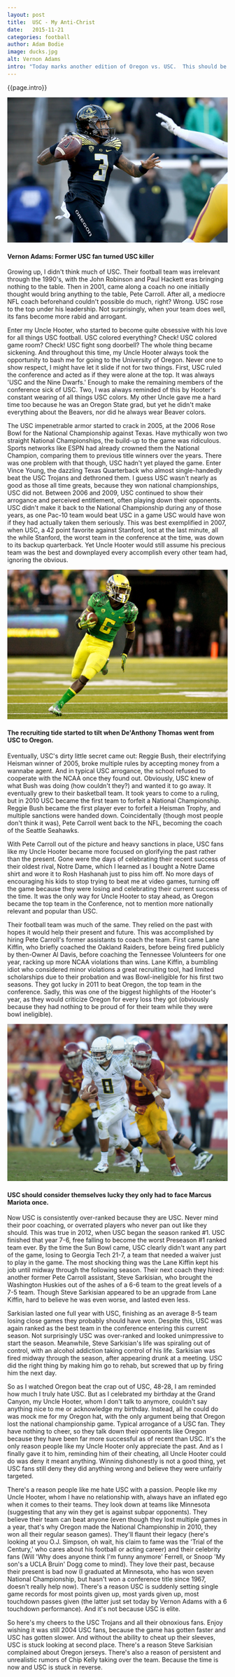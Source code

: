 ```yaml
---
layout: post
title:  USC - My Anti-Christ
date:   2015-11-21
categories: football
author: Adam Bodie
image: ducks.jpg
alt: Vernon Adams
intro: "Today marks another edition of Oregon vs. USC.  This should be just another game.  But for me, I consider myself the unofficial President of the 'I Hate USC' Club, perhaps just the President of the Portland Chapter of the 'I Hate USC' Club.  It shouldn't have to be this way, but yet I passionately hate USC more than any football program in college sports.  Not schools like Oregon State and Washington, nor schools like Wisconsin, Iowa, and Michigan, rival schools of Oregon (where I started) and Minnesota (where I graduated).  But yet, it's USC that makes me puke the most.  With apologies to my Uncle Fred and cousin Kimmy, two USC graduates who actually show me love and respect (even from afar), here's a time-line of my hatred for USC."
---
```



<div class="article">
<p>{{page.intro}}</p>

<div class="blog-pic">
	<img src="/img/ducks.jpg" data-toggle="tooltip" title="Vernon Adams: Former USC fan turned USC killer" class="image block img-responsive">
	<h4>Vernon Adams: Former USC fan turned USC killer</h4>
</div>

<p>Growing up, I didn't think much of USC.  Their football team was irrelevant through the 1990's, with the John Robinson and Paul Hackett eras bringing nothing to the table.  Then in 2001, came along a coach no one initially thought would bring anything to the table, Pete Carroll.  After all, a mediocre NFL coach beforehand couldn't possible do much, right?  Wrong.  USC rose to the top under his leadership.  Not surprisingly, when your team does well, its fans become more rabid and arrogant.</p>
<p>Enter my Uncle Hooter, who started to become quite obsessive with his love for all things USC football.  USC colored everything?  Check!  USC colored game room? Check!  USC fight song doorbell?  The whole thing became sickening.  And throughout this time, my Uncle Hooter always took the opportunity to bash me for going to the University of Oregon.  Never one to show respect, I might have let it slide if not for two things.  First, USC ruled the conference and acted as if they were alone at the top.  It was always 'USC and the Nine Dwarfs.'  Enough to make the remaining members of the conference sick of USC.  Two, I was always reminded of this by Hooter's constant wearing of all things USC colors.  My other Uncle gave me a hard time too because he was an Oregon State grad, but yet he didn't make everything about the Beavers, nor did he always wear Beaver colors.</p>
<p>The USC impenetrable armor started to crack in 2005, at the 2006 Rose Bowl for the National Championship against Texas.  Have mythically won two straight National Championships, the build-up to the game was ridiculous.  Sports networks like ESPN had already crowned them the National Champion, comparing them to previous title winners over the years.  There was one problem with that though, USC hadn't yet played the game.  Enter Vince Young, the dazzling Texas Quarterback who almost single-handedly beat the USC Trojans and dethroned them.  I guess USC wasn't nearly as good as those all time greats, because they won national championships, USC did not.  Between 2006 and 2009, USC continued to show their arrogance and perceived entitlement, often playing down their opponents.  USC didn't make it back to the National Championship during any of those years, as one Pac-10 team would beat USC in a game USC would have won if they had actually taken them seriously.  This was best exemplified in 2007, when USC, a 42 point favorite against Stanford, lost at the last minute, all the while Stanford, the worst team in the conference at the time, was down to its backup quarterback.  Yet Uncle Hooter would still assume his precious team was the best and downplayed every accomplish every other team had, ignoring the obvious.</p>

<div class="blog-pic" style="float: left">
	<img src="/img/deanthony.jpg" data-toggle="tooltip" title="The recruiting tide started to tilt when De'Anthony Thomas went from USC to Oregon." class="image block img-responsive">
	<h4>The recruiting tide started to tilt when De'Anthony Thomas went from USC to Oregon.</h4>
</div>

<p>Eventually, USC's dirty little secret came out: Reggie Bush, their electrifying Heisman winner of 2005, broke multiple rules by accepting money from a wannabe agent.  And in typical USC arrogance, the school refused to cooperate with the NCAA once they found out.  Obviously, USC knew of what Bush was doing (how couldn't they?) and wanted it to go away.  It eventually grew to their basketball team.  It took years to come to a ruling, but in 2010 USC became the first team to forfeit a National Championship.  Reggie Bush became the first player ever to forfeit a Heisman Trophy, and multiple sanctions were handed down.  Coincidentally (though most people don't think it was), Pete Carroll went back to the NFL, becoming the coach of the Seattle Seahawks.</p>

<p>With Pete Carroll out of the picture and heavy sanctions in place, USC fans like my Uncle Hooter became more focused on glorifying the past rather than the present.  Gone were the days of celebrating their recent success of their oldest rival, Notre Dame, which I learned as I bought a Notre Dame shirt and wore it to Rosh Hashanah just to piss him off.  No more days of encouraging his kids to stop trying to beat me at video games, turning off the game because they were losing and celebrating their current success of the time.  It was the only way for Uncle Hooter to stay ahead, as Oregon became the top team in the Conference, not to mention more nationally relevant and popular than USC.</p>

<p>Their football team was much of the same.  They relied on the past with hopes it would help their present and future.  This was accomplished by hiring Pete Carroll's former assistants to coach the team.  First came Lane Kiffin, who briefly coached the Oakland Raiders, before being fired publicly by then-Owner Al Davis, before coaching the Tennessee Volunteers for one year, racking up more NCAA violations than wins.  Lane Kiffin, a bumbling idiot who considered minor violations a great recruiting tool, had limited scholarships due to their probation and was Bowl-ineligible for his first two seasons.  They got lucky in 2011 to beat Oregon, the top team in the conference.  Sadly, this was one of the biggest highlights of the Hooter's year, as they would criticize Oregon for every loss they got (obviously because they had nothing to be proud of for their team while they were bowl ineligible).</p>

<div class="blog-pic">
<img src="/img/mariota.jpg" data-toggle="tooltip" title="USC should consider themselves lucky they only had to face Marcus Mariota once." class="image block img-responsive">
	<h4>USC should consider themselves lucky they only had to face Marcus Mariota once.</h4>
</div>

<p>Now USC is consistently over-ranked because they are USC.  Never mind their poor coaching, or overrated players who never pan out like they should.  This was true in 2012, when USC began the season ranked #1.  USC finished that year 7-6, free falling to become the worst Preseason #1 ranked team ever.  By the time the Sun Bowl came, USC clearly didn't want any part of the game, losing to Georgia Tech 21-7, a team that needed a waiver just to play in the game.  The most shocking thing was the Lane Kiffin kept his job until midway through the following season.  Their next coach they hired: another former Pete Carroll assistant, Steve Sarkisian, who brought the Washington Huskies out of the ashes of a 6-6 team to the great levels of a 7-5 team.  Though Steve Sarkisian appeared to be an upgrade from Lane Kiffin, hard to believe he was even worse, and lasted even less.</p>

<p>Sarkisian lasted one full year with USC, finishing as an average 8-5 team losing close games they probably should have won. Despite this, USC was again ranked as the best team in the conference entering this current season.  Not surprisingly USC was over-ranked and looked unimpressive to start the season.  Meanwhile, Steve Sarkisian's life was spiraling out of control, with an alcohol addiction taking control of his life.  Sarkisian was fired midway through the season, after appearing drunk at a meeting.  USC did the right thing by making him go to rehab, but screwed that up by firing him the next day.</p

><p>So as I watched Oregon beat the crap out of USC, 48-28, I am reminded how much I truly hate USC.  But as I celebrated my birthday at the Grand Canyon, my Uncle Hooter, whom I don't talk to anymore, couldn't say anything nice to me or acknowledge my birthday.  Instead, all he could do was mock me for my Oregon hat, with the only argument being that Oregon lost the national championship game.  Typical arrogance of a USC fan.  They have nothing to cheer, so they talk down their opponents like Oregon because they have been far more successful as of recent than USC. It's the only reason people like my Uncle Hooter only appreciate the past.  And as I finally gave it to him, reminding him of their cheating, all Uncle Hooter could do was deny it meant anything.  Winning dishonestly is not a good thing, yet USC fans still deny they did anything wrong and believe they were unfairly targeted.</p>

<p>There's a reason people like me hate USC with a passion.  People like my Uncle Hooter, whom I have no relationship with, always have an inflated ego when it comes to their teams.  They look down at teams like Minnesota (suggesting that any win they get is against subpar opponents).  They believe their team can beat anyone (even though they lost multiple games in a year, that's why Oregon made the National Championship in 2010, they won all their regular season games).  They'll flaunt their legacy (here's looking at you O.J. Simpson, oh wait, his claim to fame was the 'Trial of the Century,' who cares about his football or acting career) and their celebrity fans (Will 'Why does anyone think I'm funny anymore' Ferrell, or Snoop 'My son's a UCLA Bruin' Dogg come to mind).  They love their past, because their present is bad now (I graduated at Minnesota, who has won seven National Championship, but hasn't won a conference title since 1967, doesn't really help now).  There's a reason USC is suddenly setting single game records for most points given up, most yards given up, most touchdown passes given (the latter just set today by Vernon Adams with a 6 touchdown performance).  And it's not because USC is elite.</p>

<p>So here's my cheers to the USC Trojans and all their obnoxious fans.  Enjoy wishing it was still 2004 USC fans, because the game has gotten faster and USC has gotten slower.  And without the ability to cheat up their sleeves, USC is stuck looking at second place.  There's a reason Steve Sarkisian complained about Oregon jerseys.  There's also a reason of persistent and unrealistic rumors of Chip Kelly taking over the team.  Because the time is now and USC is stuck in reverse.</p>

</div>